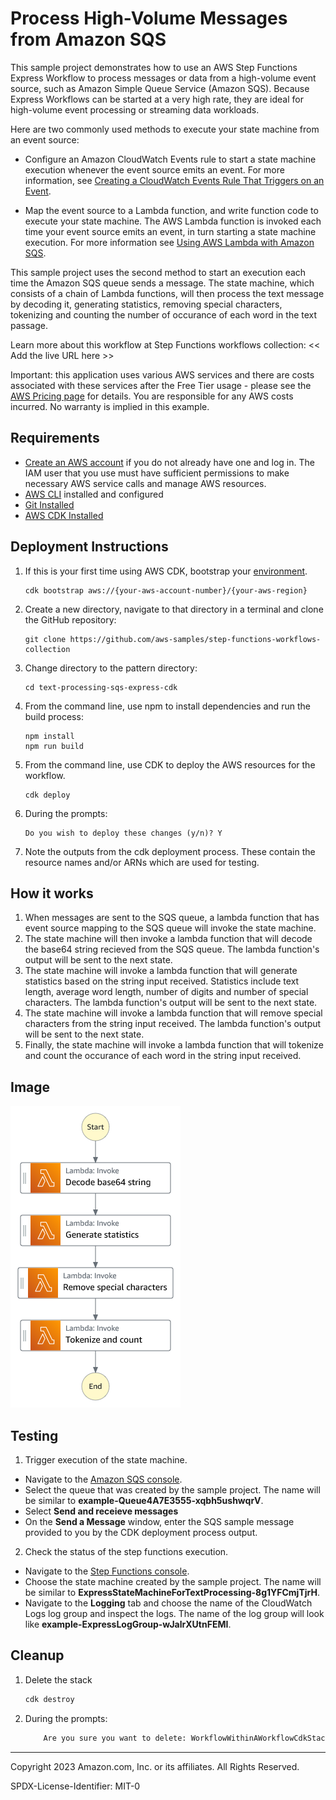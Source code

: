 # Process High-Volume Messages from Amazon SQS

This sample project demonstrates how to use an AWS Step Functions Express Workflow to process messages or data from a high-volume event source, such as Amazon Simple Queue Service (Amazon SQS). Because Express Workflows can be started at a very high rate, they are ideal for high-volume event processing or streaming data workloads.

Here are two commonly used methods to execute your state machine from an event source:

* Configure an Amazon CloudWatch Events rule to start a state machine execution whenever the event source emits an event. For more information, see [Creating a CloudWatch Events Rule That Triggers on an Event](https://docs.aws.amazon.com/AmazonCloudWatch/latest/events/Create-CloudWatch-Events-Rule.html). 

* Map the event source to a Lambda function, and write function code to execute your state machine. The AWS Lambda function is invoked each time your event source emits an event, in turn starting a state machine execution. For more information see [Using AWS Lambda with Amazon SQS](https://docs.aws.amazon.com/lambda/latest/dg/with-sqs.html).

This sample project uses the second method to start an execution each time the Amazon SQS queue sends a message. The state machine, which consists of a chain of Lambda functions, will then process the text message by decoding it, generating statistics, removing special characters, tokenizing and counting the number of occurance of each word in the text passage.    

Learn more about this workflow at Step Functions workflows collection: << Add the live URL here >>

Important: this application uses various AWS services and there are costs associated with these services after the Free Tier usage - please see the [AWS Pricing page](https://aws.amazon.com/pricing/) for details. You are responsible for any AWS costs incurred. No warranty is implied in this example.

## Requirements

* [Create an AWS account](https://portal.aws.amazon.com/gp/aws/developer/registration/index.html) if you do not already have one and log in. The IAM user that you use must have sufficient permissions to make necessary AWS service calls and manage AWS resources.
* [AWS CLI](https://docs.aws.amazon.com/cli/latest/userguide/install-cliv2.html) installed and configured
* [Git Installed](https://git-scm.com/book/en/v2/Getting-Started-Installing-Git)
* [AWS CDK Installed](https://docs.aws.amazon.com/cdk/v2/guide/getting_started.html#getting_started_install)

## Deployment Instructions

1. If this is your first time using AWS CDK, bootstrap your [environment](https://docs.aws.amazon.com/cdk/v2/guide/getting_started.html#getting_started_bootstrap).
    ```
    cdk bootstrap aws://{your-aws-account-number}/{your-aws-region} 
    ```
1. Create a new directory, navigate to that directory in a terminal and clone the GitHub repository:
    ``` 
    git clone https://github.com/aws-samples/step-functions-workflows-collection
    ```
1. Change directory to the pattern directory:
    ```
    cd text-processing-sqs-express-cdk
    ```
1. From the command line, use npm to install dependencies and run the build process:
    ```
    npm install
    npm run build
    ```
1. From the command line, use CDK to deploy the AWS resources for the workflow.
    ```
    cdk deploy 
    ```
1. During the prompts:
    ```
    Do you wish to deploy these changes (y/n)? Y
    ```
1. Note the outputs from the cdk deployment process. These contain the resource names and/or ARNs which are used for testing.

## How it works
1. When messages are sent to the SQS queue, a lambda function that has event source mapping to the SQS queue will invoke the state machine.
1. The state machine will then invoke a lambda function that will decode the base64 string recieved from the SQS queue. The lambda function's output will be sent to the next state. 
1. The state machine will invoke a lambda function that will generate statistics based on the string input received. Statistics include text length, average word length, number of digits and number of special characters. The lambda function's output will be sent to the next state. 
1. The state machine will invoke a lambda function that will remove special characters from the string input received. The lambda function's output will be sent to the next state. 
1. Finally, the state machine will invoke a lambda function that will tokenize and count the occurance of each word in the string input received. 


## Image
![image](./resources/statemachine.png)

## Testing
1. Trigger execution of the state machine. 
* Navigate to the [Amazon SQS console](https://console.aws.amazon.com/sqs). 
* Select the queue that was created by the sample project. The name will be similar to **example-Queue4A7E3555-xqbh5ushwqrV**.
* Select **Send and receieve messages** 
* On the **Send a Message** window, enter the SQS sample message provided to you by the CDK deployment process output. 
2. Check the status of the step functions execution.
* Navigate to the [Step Functions console](https://docs.aws.amazon.com/step-functions/latest/dg/sample-project-express-high-volume-sqs.html).
* Choose the state machine created by the sample project. The name will be similar to **ExpressStateMachineForTextProcessing-8g1YFCmjTjrH**.
* Navigate to the **Logging** tab and choose the name of the CloudWatch Logs log group and inspect the logs. The name of the log group will look like **example-ExpressLogGroup-wJalrXUtnFEMI**. 


## Cleanup
 
1. Delete the stack
    ```bash
    cdk destroy
    ```
1. During the prompts:
    ```bash
        Are you sure you want to delete: WorkflowWithinAWorkflowCdkStack (y/n)? Y
    ```
----
Copyright 2023 Amazon.com, Inc. or its affiliates. All Rights Reserved.

SPDX-License-Identifier: MIT-0
